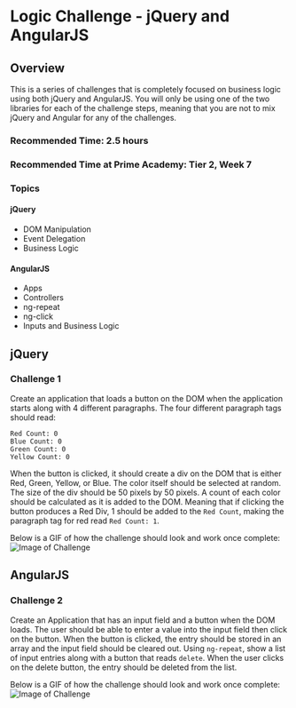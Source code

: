 # Logic Challenge - jQuery and AngularJS

## Overview
This is a series of challenges that is completely focused on business logic using both jQuery and AngularJS. You will only
be using one of the two libraries for each of the challenge steps, meaning that you are not to mix jQuery and Angular for 
any of the challenges. 

### Recommended Time: 2.5 hours
### Recommended Time at Prime Academy: Tier 2, Week 7

### Topics
#### jQuery
- DOM Manipulation
- Event Delegation
- Business Logic

#### AngularJS
- Apps
- Controllers
- ng-repeat
- ng-click
- Inputs and Business Logic

## jQuery

### Challenge 1
Create an application that loads a button on the DOM when the application starts along with 4 different paragraphs. 
The four different paragraph tags should read:
```
Red Count: 0
Blue Count: 0
Green Count: 0
Yellow Count: 0
```

When the button is clicked, it should create a div on the DOM that is either Red, Green, Yellow, or Blue. The color 
itself should be selected at random. The size of the div should be 50 pixels by 50 pixels. A count of each color 
should be calculated as it is added to the DOM. Meaning that if clicking the button produces a Red Div, 1 should be added
to the `Red Count`, making the paragraph tag for red read `Red Count: 1`.

Below is a GIF of how the challenge should look and work once complete:
![Image of Challenge](https://media.giphy.com/media/l3DdCD2KZOg6sbkoU/giphy.gif)


## AngularJS

### Challenge 2
Create an Application that has an input field and a button when the DOM loads. The user should be able to enter a value into the input field then click on the button. When the button is clicked, the entry should be stored in an array and the input field should be cleared out. Using `ng-repeat`, show a list of input entries along with a button that reads `delete`. When the user clicks on the delete button, the entry should be deleted from the list. 

Below is a GIF of how the challenge should look and work once complete:
![Image of Challenge](https://media.giphy.com/media/3ohz6CjVr4OdTlDTMc/giphy.gif)
